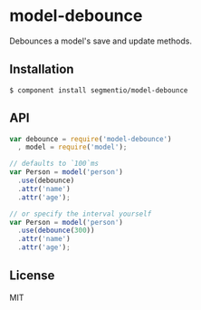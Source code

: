 # model-debounce

  Debounces a model's save and update methods.

## Installation

    $ component install segmentio/model-debounce

## API

```js
var debounce = require('model-debounce')
  , model = require('model');

// defaults to `100`ms
var Person = model('person')
  .use(debounce)
  .attr('name')
  .attr('age');

// or specify the interval yourself
var Person = model('person')
  .use(debounce(300))
  .attr('name')
  .attr('age');
```

## License

  MIT
